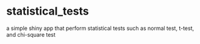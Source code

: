 # statistical_tests
a simple shiny app that perform statistical tests such as normal test, t-test, and chi-square test
